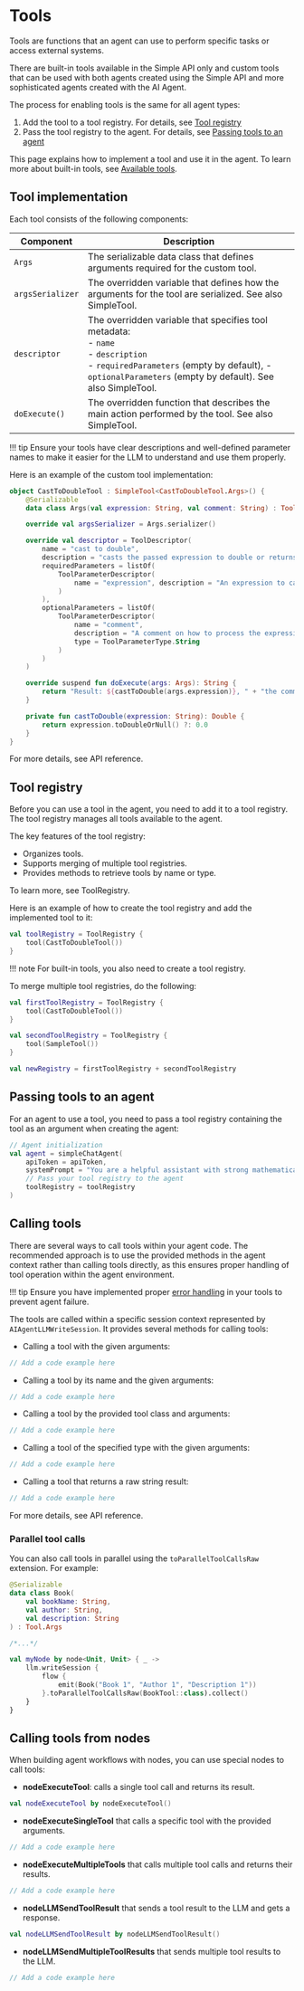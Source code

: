 # Tools

Tools are functions that an agent can use to perform specific tasks or access external systems.

There are built-in tools available in the Simple API only and custom tools that can be used with both agents created using the Simple API and more sophisticated agents
created with the AI Agent. 

The process for enabling tools is the same for all agent types:

1. Add the tool to a tool registry. For details, see [Tool registry](#tool-registry)
2. Pass the tool registry to the agent. For details, see [Passing tools to an agent](#passing-tools-to-an-agent)

This page explains how to implement a tool and use it in the agent. To learn more about built-in tools, see [Available tools](simple-api-available-tools.md).

## Tool implementation

Each tool consists of the following components:

| Component        | Description                                                                                                                                                                                                                              |
|------------------|------------------------------------------------------------------------------------------------------------------------------------------------------------------------------------------------------------------------------------------|
| `Args`           | The serializable data class that defines arguments required for the custom tool.                                                                                                                                                         |
| `argsSerializer` | The overridden variable that defines how the arguments for the tool are serialized. See also SimpleTool.<!--[TODO] Link to API reference-->                                                                                              |
| `descriptor`     | The overridden variable that specifies tool metadata:<br/>- `name`<br/>- `description`<br/>- `requiredParameters` (empty by default), - `optionalParameters` (empty by default). See also SimpleTool.<!--[TODO] Link to API reference--> |
| `doExecute()`    | The overridden function that describes the main action performed by the tool. See also SimpleTool.<!--[TODO] Link to API reference-->                                                                                                    |


!!! tip
    Ensure your tools have clear descriptions and well-defined parameter names to make it easier for the LLM to understand and use them properly.

Here is an example of the custom tool implementation:

<!--- INCLUDE
import ai.grazie.code.agents.core.tools.SimpleTool
import ai.grazie.code.agents.core.tools.Tool
import ai.grazie.code.agents.core.tools.ToolDescriptor
import ai.grazie.code.agents.core.tools.ToolParameterDescriptor
import ai.grazie.code.agents.core.tools.ToolParameterType
import kotlinx.serialization.Serializable
-->
```kotlin
object CastToDoubleTool : SimpleTool<CastToDoubleTool.Args>() {
    @Serializable
    data class Args(val expression: String, val comment: String) : Tool.Args

    override val argsSerializer = Args.serializer()

    override val descriptor = ToolDescriptor(
        name = "cast to double",
        description = "casts the passed expression to double or returns 0.0 if the expression is not castable",
        requiredParameters = listOf(
            ToolParameterDescriptor(
                name = "expression", description = "An expression to case to double", type = ToolParameterType.String
            )
        ),
        optionalParameters = listOf(
            ToolParameterDescriptor(
                name = "comment",
                description = "A comment on how to process the expression",
                type = ToolParameterType.String
            )
        )
    )

    override suspend fun doExecute(args: Args): String {
        return "Result: ${castToDouble(args.expression)}, " + "the comment was: ${args.comment}"
    }

    private fun castToDouble(expression: String): Double {
        return expression.toDoubleOrNull() ?: 0.0
    }
}
```
<!--- KNIT example-custom-tool-01.kt -->

For more details, see API reference.<!--[TODO] Link to API reference-->

## Tool registry

Before you can use a tool in the agent, you need to add it to a tool registry.
The tool registry manages all tools available to the agent.

The key features of the tool registry:

- Organizes tools.
- Supports merging of multiple tool registries.
- Provides methods to retrieve tools by name or type.

To learn more, see ToolRegistry.<!--[TODO] Link to API reference-->

Here is an example of how to create the tool registry and add the implemented tool to it:

```kotlin
val toolRegistry = ToolRegistry {
    tool(CastToDoubleTool())
}
```
!!! note
    For built-in tools, you also need to create a tool registry.

To merge multiple tool registries, do the following:

```kotlin
val firstToolRegistry = ToolRegistry {
    tool(CastToDoubleTool())
}

val secondToolRegistry = ToolRegistry {
    tool(SampleTool())
}

val newRegistry = firstToolRegistry + secondToolRegistry
```

## Passing tools to an agent

For an agent to use a tool, you need to pass a tool registry containing the tool as an argument when creating the agent:

```kotlin
// Agent initialization
val agent = simpleChatAgent(
    apiToken = apiToken,
    systemPrompt = "You are a helpful assistant with strong mathematical skills.",
    // Pass your tool registry to the agent
    toolRegistry = toolRegistry
)
```

## Calling tools

There are several ways to call tools within your agent code. The recommended approach is to use the provided methods
in the agent context rather than calling tools directly, as this ensures proper handling of tool operation within the
agent environment.

!!! tip 
    Ensure you have implemented proper [error handling](agent-events.md) in your tools to prevent agent failure.

The tools are called within a specific session context represented by `AIAgentLLMWriteSession`.
It provides several methods for calling tools:

- Calling a tool with the given arguments:
```kotlin
// Add a code example here
```

- Calling a tool by its name and the given arguments:
```kotlin
// Add a code example here
```

- Calling a tool by the provided tool class and arguments:
```kotlin
// Add a code example here
```

- Calling a tool of the specified type with the given arguments:
```kotlin
// Add a code example here
```

- Calling a tool that returns a raw string result:
```kotlin
// Add a code example here
```
For more details, see API reference.<!--[TODO] Link to API reference-->

### Parallel tool calls

You can also call tools in parallel using the `toParallelToolCallsRaw` extension. For example:

```kotlin
@Serializable
data class Book(
    val bookName: String,
    val author: String,
    val description: String
) : Tool.Args

/*...*/

val myNode by node<Unit, Unit> { _ ->
    llm.writeSession {
        flow {
            emit(Book("Book 1", "Author 1", "Description 1"))
        }.toParallelToolCallsRaw(BookTool::class).collect()
    }
}
```

## Calling tools from nodes

When building agent workflows with nodes, you can use special nodes to call tools:

* **nodeExecuteTool**: calls a single tool call and returns its result.

```kotlin
val nodeExecuteTool by nodeExecuteTool()
```

* **nodeExecuteSingleTool** that calls a specific tool with the provided arguments.

```kotlin
// Add a code example here
```

* **nodeExecuteMultipleTools** that calls multiple tool calls and returns their results.

```kotlin
// Add a code example here
```

* **nodeLLMSendToolResult** that sends a tool result to the LLM and gets a response.

```kotlin
val nodeLLMSendToolResult by nodeLLMSendToolResult()
```

* **nodeLLMSendMultipleToolResults** that sends multiple tool results to the LLM.

```kotlin
// Add a code example here
```
